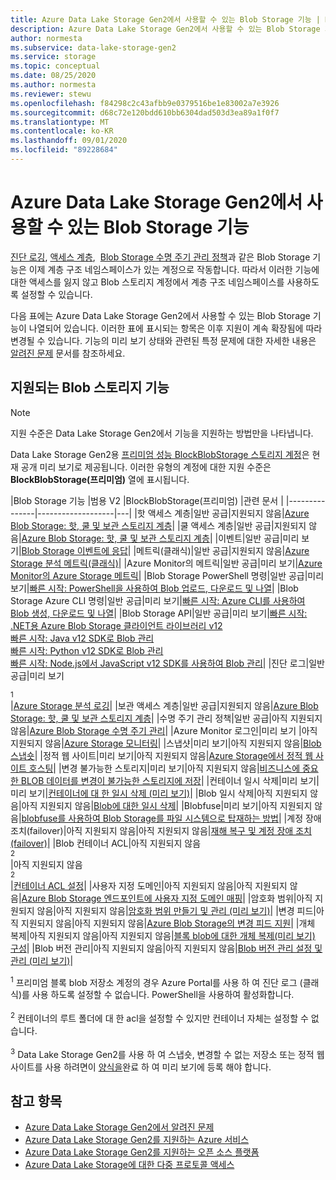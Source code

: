 ```yaml
---
title: Azure Data Lake Storage Gen2에서 사용할 수 있는 Blob Storage 기능 | Microsoft Docs
description: Azure Data Lake Storage Gen2에서 사용할 수 있는 Blob Storage 기능에 대해 알아봅니다.
author: normesta
ms.subservice: data-lake-storage-gen2
ms.service: storage
ms.topic: conceptual
ms.date: 08/25/2020
ms.author: normesta
ms.reviewer: stewu
ms.openlocfilehash: f84298c2c43afbb9e0379516be1e83002a7e3926
ms.sourcegitcommit: d68c72e120bdd610bb6304dad503d3ea89a1f0f7
ms.translationtype: MT
ms.contentlocale: ko-KR
ms.lasthandoff: 09/01/2020
ms.locfileid: "89228684"
---
```

# <a name="blob-storage-features-available-in-azure-data-lake-storage-gen2"></a>Azure Data Lake Storage Gen2에서 사용할 수 있는 Blob Storage 기능

[진단 로깅](../common/storage-analytics-logging.md), [액세스 계층](storage-blob-storage-tiers.md),  [Blob Storage 수명 주기 관리 정책](storage-lifecycle-management-concepts.md)과 같은 Blob Storage 기능은 이제 계층 구조 네임스페이스가 있는 계정으로 작동합니다. 따라서 이러한 기능에 대한 액세스를 잃지 않고 Blob 스토리지 계정에서 계층 구조 네임스페이스를 사용하도록 설정할 수 있습니다.

다음 표에는 Azure Data Lake Storage Gen2에서 사용할 수 있는 Blob Storage 기능이 나열되어 있습니다. 이러한 표에 표시되는 항목은 이후 지원이 계속 확장됨에 따라 변경될 수 있습니다. 기능의 미리 보기 상태와 관련된 특정 문제에 대한 자세한 내용은 [알려진 문제](data-lake-storage-known-issues.md) 문서를 참조하세요.

## <a name="supported-blob-storage-features"></a>지원되는 Blob 스토리지 기능

> [!NOTE]
> 지원 수준은 Data Lake Storage Gen2에서 기능을 지원하는 방법만을 나타냅니다. 
>
> Data Lake Storage Gen2용 [프리미엄 성능 BlockBlobStorage 스토리지 계정](storage-blob-create-account-block-blob.md)은 현재 공개 미리 보기로 제공됩니다. 이러한 유형의 계정에 대한 지원 수준은 **BlockBlobStorage(프리미엄)** 열에 표시됩니다.

|Blob Storage 기능 |범용 V2 |BlockBlobStorage(프리미엄) |관련 문서 |
|---------------|-------------------|---|
|핫 액세스 계층|일반 공급|지원되지 않음|[Azure Blob Storage: 핫, 쿨 및 보관 스토리지 계층](storage-blob-storage-tiers.md)|
|쿨 액세스 계층|일반 공급|지원되지 않음|[Azure Blob Storage: 핫, 쿨 및 보관 스토리지 계층](storage-blob-storage-tiers.md)|
|이벤트|일반 공급|미리 보기|[Blob Storage 이벤트에 응답](storage-blob-event-overview.md)|
|메트릭(클래식)|일반 공급|지원되지 않음|[Azure Storage 분석 메트릭(클래식)](../common/storage-analytics-metrics.md?toc=%2fazure%2fstorage%2fblobs%2ftoc.json)|
|Azure Monitor의 메트릭|일반 공급|미리 보기|[Azure Monitor의 Azure Storage 메트릭](../common/storage-metrics-in-azure-monitor.md?toc=%2fazure%2fstorage%2fblobs%2ftoc.json)|
|Blob Storage PowerShell 명령|일반 공급|미리 보기|[빠른 시작: PowerShell을 사용하여 Blob 업로드, 다운로드 및 나열](storage-quickstart-blobs-powershell.md)|
|Blob Storage Azure CLI 명령|일반 공급|미리 보기|[빠른 시작: Azure CLI를 사용하여 Blob 생성, 다운로드 및 나열](storage-quickstart-blobs-cli.md)|
|Blob Storage API|일반 공급|미리 보기|[빠른 시작: .NET용 Azure Blob Storage 클라이언트 라이브러리 v12](storage-quickstart-blobs-dotnet.md)<br>[빠른 시작: Java v12 SDK로 Blob 관리](storage-quickstart-blobs-java.md)<br>[빠른 시작: Python v12 SDK로 Blob 관리](storage-quickstart-blobs-python.md)<br>[빠른 시작: Node.js에서 JavaScript v12 SDK를 사용하여 Blob 관리](storage-quickstart-blobs-nodejs.md)|
|진단 로그|일반 공급|미리 보기 <div role="complementary" aria-labelledby="diagnostic-logging"><sup>1</sup></div> |[Azure Storage 분석 로깅](../common/storage-analytics-logging.md?toc=%2fazure%2fstorage%2fblobs%2ftoc.json)|
|보관 액세스 계층|일반 공급|지원되지 않음|[Azure Blob Storage: 핫, 쿨 및 보관 스토리지 계층](storage-blob-storage-tiers.md)|
|수명 주기 관리 정책|일반 공급|아직 지원되지 않음|[Azure Blob Storage 수명 주기 관리](storage-lifecycle-management-concepts.md)|
|Azure Monitor 로그인|미리 보기 |아직 지원되지 않음|[Azure Storage 모니터링](../common/monitor-storage.md)|
|스냅샷|미리 보기|아직 지원되지 않음|[Blob 스냅숏](snapshots-overview.md)|
|정적 웹 사이트|미리 보기|아직 지원되지 않음|[Azure Storage에서 정적 웹 사이트 호스팅](storage-blob-static-website.md)|
|변경 불가능한 스토리지|미리 보기|아직 지원되지 않음|[비즈니스에 중요한 BLOB 데이터를 변경이 불가능한 스토리지에 저장](storage-blob-immutable-storage.md)|
|컨테이너 일시 삭제|미리 보기|미리 보기|[컨테이너에 대 한 일시 삭제 (미리 보기)](soft-delete-container-overview.md)|
|Blob 일시 삭제|아직 지원되지 않음|아직 지원되지 않음|[Blob에 대한 일시 삭제](storage-blob-soft-delete.md)|
|Blobfuse|미리 보기|아직 지원되지 않음|[blobfuse를 사용하여 Blob Storage를 파일 시스템으로 탑재하는 방법](storage-how-to-mount-container-linux.md)|
|계정 장애 조치(failover)|아직 지원되지 않음|아직 지원되지 않음|[재해 복구 및 계정 장애 조치(failover)](../common/storage-disaster-recovery-guidance.md?toc=%2fazure%2fstorage%2fblobs%2ftoc.json)|
|Blob 컨테이너 ACL|아직 지원되지 않음<div role="complementary" aria-labelledby="blob-container-ACL"><sup>2</sup></div>|아직 지원되지 않음<div role="complementary" aria-labelledby="blob-container-ACL"><sup>2</sup></div>|[컨테이너 ACL 설정](https://docs.microsoft.com/rest/api/storageservices/set-container-acl)|
|사용자 지정 도메인|아직 지원되지 않음|아직 지원되지 않음|[Azure Blob Storage 엔드포인트에 사용자 지정 도메인 매핑](storage-custom-domain-name.md)|
|암호화 범위|아직 지원되지 않음|아직 지원되지 않음|[암호화 범위 만들기 및 관리 (미리 보기)](encryption-scope-manage.md)|
|변경 피드|아직 지원되지 않음|아직 지원되지 않음|[Azure Blob Storage의 변경 피드 지원](storage-blob-change-feed.md)|
|개체 복제|아직 지원되지 않음|아직 지원되지 않음|[블록 blob에 대한 개체 복제(미리 보기) 구성](object-replication-configure.md)|
|Blob 버전 관리|아직 지원되지 않음|아직 지원되지 않음|[Blob 버전 관리 설정 및 관리 (미리 보기)](versioning-enable.md)|

<div id="diagnostic-logging"><sup>1</sup> 프리미엄 블록 blob 저장소 계정의 경우 Azure Portal를 사용 하 여 진단 로그 (클래식)를 사용 하도록 설정할 수 없습니다. PowerShell을 사용하여 활성화합니다.</div><br>

<div id="blob-container-ACL"><sup>2</sup> 컨테이너의 루트 폴더에 대 한 acl을 설정할 수 있지만 컨테이너 자체는 설정할 수 없습니다.</div><br>

<div id="preview-form"><sup>3</sup> Data Lake Storage Gen2를 사용 하 여 스냅숏, 변경할 수 없는 저장소 또는 정적 웹 사이트를 사용 하려면이 <a href=https://forms.microsoft.com/Pages/ResponsePage.aspx?id=v4j5cvGGr0GRqy180BHbR2EUNXd_ZNJCq_eDwZGaF5VUOUc3NTNQSUdOTjgzVUlVT1pDTzU4WlRKRy4u>양식을</a>완료 하 여 미리 보기에 등록 해야 합니다.  </div>

## <a name="see-also"></a>참고 항목

- [Azure Data Lake Storage Gen2에서 알려진 문제](data-lake-storage-known-issues.md)
- [Azure Data Lake Storage Gen2를 지원하는 Azure 서비스](data-lake-storage-supported-azure-services.md)
- [Azure Data Lake Storage Gen2를 지원하는 오픈 소스 플랫폼](data-lake-storage-supported-open-source-platforms.md)
- [Azure Data Lake Storage에 대한 다중 프로토콜 액세스](data-lake-storage-multi-protocol-access.md)
